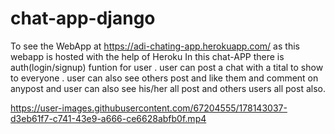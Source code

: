 # chat-app-django
To see the WebApp at https://adi-chating-app.herokuapp.com/
as this webapp is hosted with the help of Heroku
In this chat-APP there is auth(login/signup)  funtion for user .
user can post a chat with a tital to show to everyone .
user can also see others post and like them and comment on anypost and user can also see his/her all post and others users all post also.


https://user-images.githubusercontent.com/67204555/178143037-d3eb61f7-c741-43e9-a666-ce6628abfb0f.mp4

